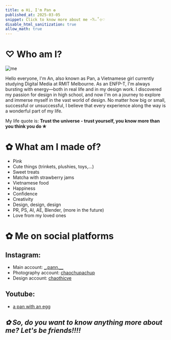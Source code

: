 ```yaml
---
title: ✿ Hi, I'm Pan ✿
published_at: 2025-03-05
snippet: Click to know more about me ⋆𐙚₊˚⊹♡
disable_html_sanitization: true
allow_math: true
---
```


# ♡ Who am I?

![me](introduction/IMG_8986.jpg)

Hello everyone, I'm An, also known as Pan, a Vietnamese girl currently studying Digital Media at RMIT Melbourne. As an ENFP-T, I'm always bursting with energy—both in real life and in my design work. I discovered my passion for design in high school, and now I'm on a journey to explore and immerse myself in the vast world of design. No matter how big or small, successful or unsuccessful, I believe that every experience along the way is a wonderful part of my life.

My life quote is: **Trust the universe - trust yourself, you know more than you think you do ✮**

# ✿ What am I made of?

- Pink
- Cute things (trinkets, plushies, toys,...)
- Sweet treats
- Matcha with strawberry jams
- Vietnamese food
- Happiness
- Confidence
- Creativity
- Design, design, design
- PR, PS, AI, AE, Blender, (more in the future)
- Love from my loved ones

# ✿ Me on social platforms

## Instagram:
- Main account: [_.pann.__](https://www.instagram.com/_.pann.__/)
- Photography account: [chaochupachup](https://www.instagram.com/chaochupachup/)
- Design account: [chaothicve](https://www.instagram.com/chaothicve/)

## Youtube:
- [a pan with an egg](https://www.youtube.com/@apanwithanegg)




## *✿ So, do you want to know anything more about me? Let's be friends!!!!*

